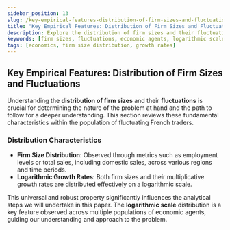 ```yaml
---
sidebar_position: 13
slug: /key-empirical-features-distribution-of-firm-sizes-and-fluctuations
title: "Key Empirical Features: Distribution of Firm Sizes and Fluctuations"
description: Explore the distribution of firm sizes and their fluctuations, focusing on the logarithmic scale properties observed in economic agents.
keywords: [firm sizes, fluctuations, economic agents, logarithmic scale, distribution]
tags: [economics, firm size distribution, growth rates]
---
```


## Key Empirical Features: Distribution of Firm Sizes and Fluctuations

Understanding the **distribution of firm sizes** and their **fluctuations** is crucial for determining the nature of the problem at hand and the path to follow for a deeper understanding. This section reviews these fundamental characteristics within the population of fluctuating French traders.

### Distribution Characteristics

- **Firm Size Distribution**: Observed through metrics such as employment levels or total sales, including domestic sales, across various regions and time periods.
- **Logarithmic Growth Rates**: Both firm sizes and their multiplicative growth rates are distributed effectively on a logarithmic scale.

This universal and robust property significantly influences the analytical steps we will undertake in this paper. The **logarithmic scale** distribution is a key feature observed across multiple populations of economic agents, guiding our understanding and approach to the problem.
